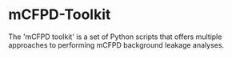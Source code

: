 # mCFPD-Toolkit
The 'mCFPD toolkit' is a set of Python scripts that offers multiple approaches to performing mCFPD background leakage analyses.
